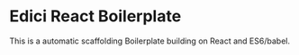 # Edici React Boilerplate

This is a automatic scaffolding Boilerplate building on React and ES6/babel. 